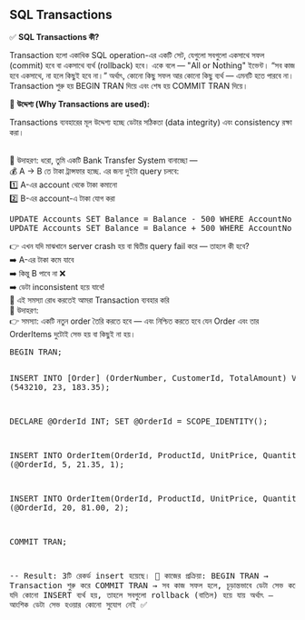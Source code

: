 ## SQL Transactions 

✅ <b>SQL Transactions  কী? </b> <br> 

<p>Transaction হলো একাধিক SQL operation-এর একটি সেট, যেগুলো সবগুলো একসাথে সফল (commit) হবে বা একসাথে ব্যর্থ (rollback) হবে। একে বলে — "All or Nothing" ইভেন্ট। “সব কাজ হবে একসাথে, না হলে কিছুই হবে না।”
অর্থাৎ, কোনো কিছু সফল আর কোনো কিছু ব্যর্থ — এমনটি হতে পারবে না। Transaction শুরু হয় BEGIN TRAN দিয়ে এবং শেষ হয় COMMIT TRAN দিয়ে। </p>

🎯 <b>উদ্দেশ্য (Why Transactions are used): </b> <br> 
<p>Transactions ব্যবহারের মূল উদ্দেশ্য হচ্ছে ডেটার সঠিকতা (data integrity) এবং consistency রক্ষা করা।</p> <br> 
🔸 উদাহরণ: 
ধরো, তুমি একটি Bank Transfer System বানাচ্ছো — <br> 
💰 A → B তে টাকা ট্রান্সফার হচ্ছে. এর জন্য দুইটা query চলবে: <br> 
1️⃣ A-এর account থেকে টাকা কমানো <br> 
2️⃣ B-এর account-এ টাকা যোগ করা <br> 
<pre>
UPDATE Accounts SET Balance = Balance - 500 WHERE AccountNo = 'A';
UPDATE Accounts SET Balance = Balance + 500 WHERE AccountNo = 'B';
</pre>
👉 এখন যদি মাঝখানে server crash হয় বা দ্বিতীয় query fail করে — তাহলে কী হবে? <br>
➡️ A-এর টাকা কমে যাবে <br>
➡️ কিন্তু B পাবে না ❌ <br>
➡️ ডেটা inconsistent হয়ে যাবে! <br>
💪 এই সমস্যা রোধ করতেই আমরা Transaction ব্যবহার করি <br> 
🎯 উদাহরণ: <br> 
👉 সমস্যা: একটি নতুন order তৈরি করতে হবে — এবং নিশ্চিত করতে হবে যেন Order এবং তার OrderItems দুটোই সেভ হয় বা কিছুই না হয়। <br> 
<pre>
BEGIN TRAN;

INSERT INTO [Order] (OrderNumber, CustomerId, TotalAmount)
VALUES (543210, 23, 183.35);

DECLARE @OrderId INT;
SET @OrderId = SCOPE_IDENTITY();

INSERT INTO OrderItem(OrderId, ProductId, UnitPrice, Quantity)
VALUES (@OrderId, 5, 21.35, 1);

INSERT INTO OrderItem(OrderId, ProductId, UnitPrice, Quantity)
VALUES (@OrderId, 20, 81.00, 2);

COMMIT TRAN;

-- Result:
    3টি রেকর্ড insert হয়েছে।
🧠 কাজের প্রক্রিয়া:
    BEGIN TRAN → Transaction শুরু করে
    COMMIT TRAN → সব কাজ সফল হলে, চূড়ান্তভাবে ডেটা সেভ করে
    যদি কোনো INSERT ব্যর্থ হয়, তাহলে সবগুলো rollback (বাতিল) হয়ে যায়
    অর্থাৎ — আংশিক ডেটা সেভ হওয়ার কোনো সুযোগ নেই ✅
</pre>




